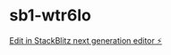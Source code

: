 # sb1-wtr6lo

[Edit in StackBlitz next generation editor ⚡️](https://stackblitz.com/~/github.com/africana1/sb1-wtr6lo)